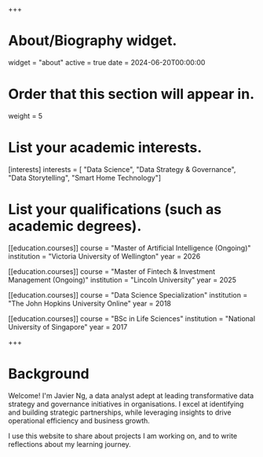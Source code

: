 +++
# About/Biography widget.
widget = "about"
active = true
date = 2024-06-20T00:00:00

# Order that this section will appear in.
weight = 5

# List your academic interests.
[interests]
  interests = [
    "Data Science",
    "Data Strategy & Governance",
    "Data Storytelling",
    "Smart Home Technology"]

# List your qualifications (such as academic degrees).
[[education.courses]]
  course = "Master of Artificial Intelligence (Ongoing)"
  institution = "Victoria University of Wellington"
  year = 2026

[[education.courses]]
  course = "Master of Fintech & Investment Management (Ongoing)"
  institution = "Lincoln University"
  year = 2025

[[education.courses]]
  course = "Data Science Specialization"
  institution = "The John Hopkins University Online"
  year = 2018

[[education.courses]]
  course = "BSc in Life Sciences"
  institution = "National University of Singapore"
  year = 2017

+++

# Background
Welcome! I'm Javier Ng, a data analyst adept at leading transformative data strategy and governance initiatives in organisations. I excel at identifying and building strategic partnerships, while leveraging insights to drive operational efficiency and business growth.

I use this website to share about projects I am working on, and to write reflections about my learning journey.

